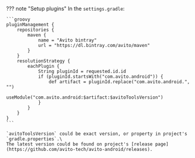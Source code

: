 ??? note "Setup plugins"
    In the `settings.gradle`:

    ```groovy
    pluginManagement {
        repositories {
            maven {
                name = "Avito bintray"
                url = "https://dl.bintray.com/avito/maven"
            }
        }
        resolutionStrategy {
            eachPlugin {
                String pluginId = requested.id.id
                if (pluginId.startsWith("com.avito.android")) {
                    def artifact = pluginId.replace("com.avito.android.", "")
                    useModule("com.avito.android:$artifact:$avitoToolsVersion")
                }
            }
        }
    }
    ```
    
    `avitoToolsVersion` could be exact version, or property in project's `gradle.properties`.\
    The latest version could be found on project's [release page](https://github.com/avito-tech/avito-android/releases).
